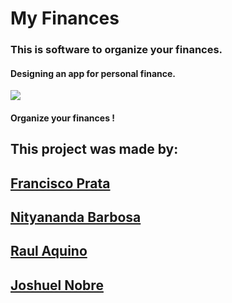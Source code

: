 # My Finances 
### This is software to organize your finances.
#### Designing an app for personal finance.

![](https://rockcontent.com/br/wp-content/uploads/sites/2/2021/08/Capa-para-conteudos-de-Financas-Pessoas-1-1024x538.png.webp)



#### Organize your finances !
## This project was made by:

## [Francisco Prata](https://github.com/fcoprata)
## [Nityananda Barbosa](https://github.com/NityanandaBarbosa)
## [Raul Aquino](https://github.com/RaulAquino207)
## [Joshuel Nobre](https://github.com/JoshuelNobre)